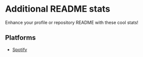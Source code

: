 # Additional README stats

Enhance your profile or repository README with these cool stats!

## Platforms

- [Spotify](doc/spotify.md)
